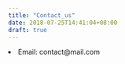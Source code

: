 ```yaml
---
title: "Contact_us"
date: 2018-07-25T14:41:04+08:00
draft: true
---
```


<!--暂未使用-->

<li>
<i class="fa fa-envelope-o"></i>  Email: contact@mail.com
</li>
